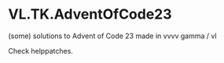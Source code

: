 # VL.TK.AdventOfCode23
(some) solutions to Advent of Code 23 made in vvvv gamma / vl

Check helppatches.
